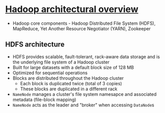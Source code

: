 # [Hadoop architectural overview](https://www.datadoghq.com/blog/hadoop-architecture-overview/)

* Hadoop core components - Hadoop Distributed File System (HDFS), MapReduce, Yet Another Resource Negotiator (YARN), Zookeeper

## HDFS architecture

* HDFS provides scalable, fault-tolerant, rack-aware data storage and is the underlying file system of a Hadoop cluster
* Built for large datasets with a default block size of 128 MB
* Optimized for sequential operations
* Blocks are distributed throughout the Hadoop cluster
  * Each block is duplicated twice (total of 3 copies)
  * These blocks are duplicated in a different rack
* `NameNode` manages a cluster's file system namesapce and associated metadata (file-block mapping)
* `NameNode` acts as the leader and "broker" when accessing `DataNode`s